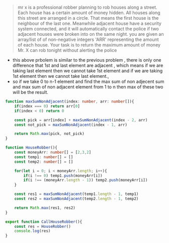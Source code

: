 > mr x is a professional robber planning to rob houses along a street. Each house has a certain amount of money hidden. All houses along this street are arranged in a circle. That means the first house is the neighbour of the last one. Meanwhile adjacent house have a security system connected, and it will automatically contact the police if two adjacent houses were broken into on the same night.
> you are given an array/list of of non-negative integers 'ARR' representing the amount of each house. Your task is to return the maximum amount of money Mr. X can rob tonight without alerting the police


-  this above prbolem is similar to the previous problem , there is only one difference that 1st and last element are adjacent , which means if we are taking last element then we cannot take 1st element and if we are taking 1st element then we cannot take last element.,
-  so if we take 0 to n-1 element and find the max sum of non adjecent sum and max sum of non adjacent element from 1 to n then max of these two will be the result.

```ts
function maxSumNonAdjacent(index: number, arr: number[]){
    if(index === 0) return arr[0]
    if(index < 0) return 0

    const pick = arr[index] + maxSumNonAdjacent(index - 2, arr)
    const not_pick = maxSumNonAdjacent(index - 1, arr)

    return Math.max(pick, not_pick)
}

function HouseRobber(){
    const moneyArr: number[] = [2,3,2]
    const temp1: number[] = []
    const temp2: number[] = []

    for(let i = 0; i < moneyArr.length; i++){
        if(i !== 0) temp1.push(moneyArr[i])
        if(i !== (moneyArr.length - 1)) temp2.push(moneyArr[i])
    }

    const res1 = maxSumNonAdjacent(temp1.length - 1, temp1)
    const res2 = maxSumNonAdjacent(temp2.length - 1, temp2)

    return Math.max(res1, res2)
}

export function CallHouseRobber(){
    const res = HouseRobber()
    console.log(res)
}
```
